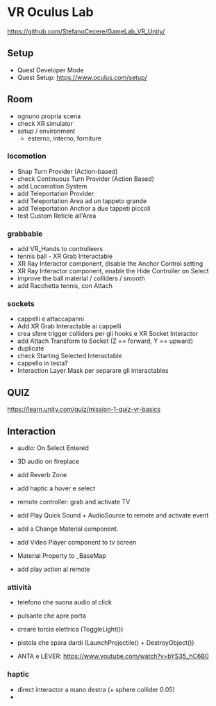 # VR Oculus Lab

<https://github.com/StefanoCecere/GameLab_VR_Unity/>

## Setup

- Quest Developer Mode
- Quest Setup: <https://www.oculus.com/setup/>

## Room

- ognuno propria scena
- check XR simulator
- setup / environment
  - esterno, interno, forniture

### locomotion

- Snap Turn Provider (Action-based)
- check Continuous Turn Provider (Action Based)
- add Locomotion System
- add Teleportation Provider
- add Teleportation Area ad un tappeto grande
- add Teleportation Anchor a due tappeti piccoli
- test Custom Reticle all'Area

### grabbable

- add VR_Hands to controlleers
- tennis ball - XR Grab Interactable
- XR Ray Interactor component, disable the Anchor Control setting
- XR Ray Interactor component, enable the Hide Controller on Select
- improve the ball material / colliders / smooth
- add Racchetta tennis, con Attach

### sockets

- cappelli e attaccapanni
- Add XR Grab Interactable ai cappelli
- crea sfere trigger colliders per gli hooks e XR Socket Interactor
- add Attach Transform to Socket (Z == forward, Y == upward)
- duplicate
- check Starting Selected Interactable
- cappello in testa?
- Interaction Layer Mask per separare gli interactables

## QUIZ
<https://learn.unity.com/quiz/mission-1-quiz-vr-basics>

## Interaction

- audio: On Select Entered
- 3D audio on fireplace
- add Reverb Zone

- add haptic a hover e select

- remote controller: grab and activate TV
- add Play Quick Sound + AudioSource to remote and activate event
- add a Change Material component.
- add Video Player component to tv screen
- Material Property to _BaseMap
- add play action al remote

### attività

- telefono che suona audio al click
- pulsante che apre porta
- creare torcia elettrica (ToggleLight())
- pistola che spara dardi (LaunchProjectile() + DestroyObject())

- ANTA e LEVER: <https://www.youtube.com/watch?v=bYS35_hC6B0>

### haptic

- direct interactor a mano destra (+ sphere collider 0.05)
- 
